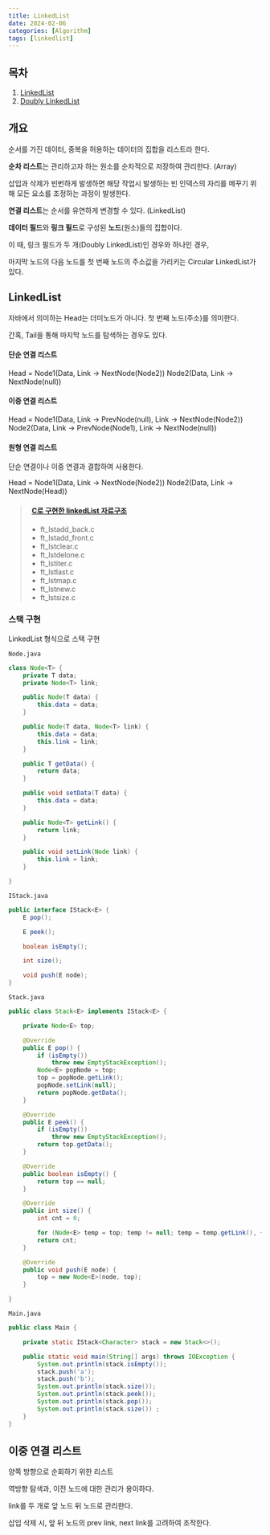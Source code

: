 ```yaml
---
title: LinkedList
date: 2024-02-06
categories: [Algorithm]
tags: [linkedlist]
---
```


## 목차

1.  <a href = "#linked_list"> LinkedList </a>
1.  <a href = "#doubly_linked_list"> Doubly LinkedList </a>

## 개요

순서를 가진 데이터, 중복을 허용하는 데이터의 집합을 리스트라 한다.

**순차 리스트**는 관리하고자 하는 원소를 순차적으로 저장하여 관리한다. (Array)

삽입과 삭제가 빈번하게 발생하면 해당 작업시 발생하는 빈 인덱스의 자리를 메꾸기 위해 모든 요소를 조정하는 과정이 발생한다.

**연결 리스트**는 순서를 유연하게 변경할 수 있다. (LinkedList)

**데이터 필드**와 **링크 필드**로 구성된 **노드**(원소)들의 집합이다.

이 때, 링크 필드가 두 개(Doubly LinkedList)인 경우와 하나인 경우,

마지막 노드의 다음 노드를 첫 번째 노드의 주소값을 가리키는 Circular LinkedList가 있다.

## <font id = "#linked_list"> LinkedList </font>

자바에서 의미하는 Head는 더미노드가 아니다. 첫 번째 노드(주소)를 의미한다.

간혹, Tail을 통해 마지막 노드를 탐색하는 경우도 있다.

#### 단순 연결 리스트

Head = Node1(Data, Link -> NextNode(Node2)) Node2(Data, Link -> NextNode(null))

#### 이중 연결 리스트

Head = Node1(Data, Link -> PrevNode(null), Link -> NextNode(Node2)) Node2(Data, Link -> PrevNode(Node1), Link -> NextNode(null))

#### 원형 연결 리스트

단순 연결이나 이중 연결과 결합하여 사용한다.

Head = Node1(Data, Link -> NextNode(Node2)) Node2(Data, Link -> NextNode(Head))

> #### &nbsp; [C로 구현한 linkedList 자료구조](https://github.com/zion0425/42_born/tree/main/libft_bonus_relink_preventions)
>
> - ft_lstadd_back.c
> - ft_lstadd_front.c
> - ft_lstclear.c
> - ft_lstdelone.c
> - ft_lstiter.c
> - ft_lstlast.c
> - ft_lstmap.c
> - ft_lstnew.c
> - ft_lstsize.c

### 스택 구현

LinkedList 형식으로 스택 구현

`Node.java`

```java
class Node<T> {
	private T data;
	private Node<T> link;

	public Node(T data) {
		this.data = data;
	}

	public Node(T data, Node<T> link) {
		this.data = data;
		this.link = link;
	}

	public T getData() {
		return data;
	}

	public void setData(T data) {
		this.data = data;
	}

	public Node<T> getLink() {
		return link;
	}

	public void setLink(Node link) {
		this.link = link;
	}

}
```

`IStack.java`

```java
public interface IStack<E> {
	E pop();

	E peek();

	boolean isEmpty();

	int size();

	void push(E node);
}
```

`Stack.java`

```java
public class Stack<E> implements IStack<E> {

	private Node<E> top;

	@Override
	public E pop() {
		if (isEmpty())
			throw new EmptyStackException();
		Node<E> popNode = top;
		top = popNode.getLink();
		popNode.setLink(null);
		return popNode.getData();
	}

	@Override
	public E peek() {
		if (isEmpty())
			throw new EmptyStackException();
		return top.getData();
	}

	@Override
	public boolean isEmpty() {
		return top == null;
	}

	@Override
	public int size() {
		int cnt = 0;

		for (Node<E> temp = top; temp != null; temp = temp.getLink(), ++cnt);
		return cnt;
	}

	@Override
	public void push(E node) {
		top = new Node<E>(node, top);
	}

}
```

`Main.java`

```java
public class Main {

	private static IStack<Character> stack = new Stack<>();

	public static void main(String[] args) throws IOException {
		System.out.println(stack.isEmpty());
		stack.push('a');
		stack.push('b');
		System.out.println(stack.size());
		System.out.println(stack.peek());
		System.out.println(stack.pop());
		System.out.println(stack.size()) ;
	}
}
```

## <font id = "doubly_linked_list"> 이중 연결 리스트 </font>

양쪽 방향으로 순회하기 위한 리스트

역방향 탐색과, 이전 노드에 대한 관리가 용이하다.

link를 두 개로 앞 노드 뒤 노드로 관리한다.

삽입 삭제 시, 앞 뒤 노드의 prev link, next link를 고려하여 조작한다.
